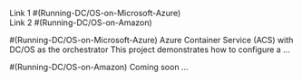 
Link 1 #(Running-DC/OS-on-Microsoft-Azure)<br>
Link 2 #(Running-DC/OS-on-Amazon)


#(Running-DC/OS-on-Microsoft-Azure)
Azure Container Service (ACS) with DC/OS as the orchestrator
This project demonstrates how to configure a ...


#(Running-DC/OS-on-Amazon)
Coming soon ...
